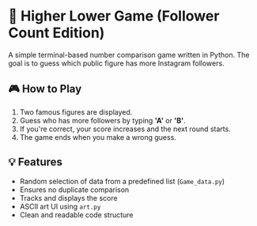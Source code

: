 # 🔼 Higher Lower Game (Follower Count Edition)

A simple terminal-based number comparison game written in Python. The goal is to guess which public figure has more Instagram followers. 
## 🎮 How to Play
1. Two famous figures are displayed.
2. Guess who has more followers by typing **'A'** or **'B'**.
3. If you're correct, your score increases and the next round starts.
4. The game ends when you make a wrong guess.

## 💡 Features
- Random selection of data from a predefined list (`Game_data.py`)
- Ensures no duplicate comparison
- Tracks and displays the score
- ASCII art UI using `art.py`
- Clean and readable code structure
